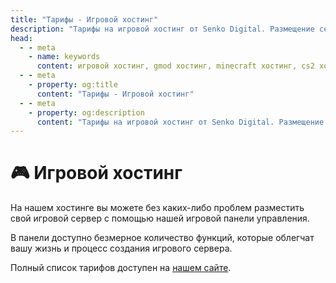 ```yaml
---
title: "Тарифы - Игровой хостинг"
description: "Тарифы на игровой хостинг от Senko Digital. Размещение серверов Garry's Mod, Minecraft, CS2 и других игр на мощном оборудовании с защитой от DDoS."
head:
  - - meta
    - name: keywords
      content: игровой хостинг, gmod хостинг, minecraft хостинг, cs2 хостинг, защита от ddos, игровые сервера, хостинг серверов
  - - meta
    - property: og:title 
      content: "Тарифы - Игровой хостинг"
  - - meta
    - property: og:description
      content: "Тарифы на игровой хостинг от Senko Digital. Размещение серверов Garry's Mod, Minecraft, CS2 и других игр на мощном оборудовании с защитой от DDoS."
---
```


<script setup>
import IntelLogo from '/components/IntelLogo.vue';
import AMDLogo from '/components/AMDLogo.vue';
</script>

# 🎮 Игровой хостинг

На нашем хостинге вы можете без каких-либо проблем разместить свой игровой сервер с помощью нашей игровой панели управления.

В панели доступно безмерное количество функций, которые облегчат вашу жизнь и процесс создания игрового сервера.

Полный список тарифов доступен на [нашем сайте](https://senko.digital/game-hosting).
